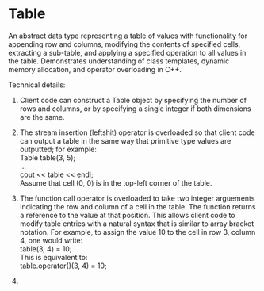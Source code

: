 # Table
An abstract data type representing a table of values with functionality for appending row and columns, modifying the contents of specified cells, extracting a sub-table, and applying a specified operation to all values in the table. Demonstrates understanding of class templates, dynamic memory allocation, and operator overloading in C++.

Technical details:

1. Client code can construct a Table object by specifying the number of rows and columns, or by specifying a single integer if both dimensions are the same. 

2. The stream insertion (leftshit) operator is overloaded so that client code can output a table in the same way that primitive type values are outputted; for example:  
    Table<int> table(3, 5);  
    ...  
    cout << table << endl;  
Assume that cell (0, 0) is in the top-left corner of the table.
  
3. The function call operator is overloaded to take two integer arguements indicating the row and column of a cell in the table. The function returns a reference to the value at that position. This allows client code to modify table entries with a natural syntax that is similar to array bracket notation. For example, to assign the value 10 to the cell in row 3, column 4, one would write:  
    table(3, 4) = 10;  
This is equivalent to:  
    table.operator()(3, 4) = 10;  
    
4.

